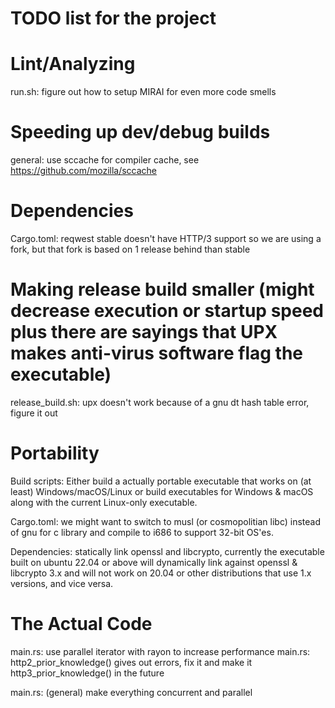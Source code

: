 # TODO list for the project

# Lint/Analyzing

run.sh: figure out how to setup MIRAI for even more code smells

# Speeding up dev/debug builds

general: use sccache for compiler cache, see https://github.com/mozilla/sccache

# Dependencies

Cargo.toml: reqwest stable doesn't have HTTP/3 support so we are using a fork, but that fork is based on 1 release behind than stable

# Making release build smaller (might decrease execution or startup speed plus there are sayings that UPX makes anti-virus software flag the executable)

release_build.sh: upx doesn't work because of a gnu dt hash table error, figure it out

# Portability

Build scripts: Either build a actually portable executable that works on (at least) Windows/macOS/Linux or build executables for Windows & macOS along with the current Linux-only executable.

Cargo.toml: we might want to switch to musl (or cosmopolitian libc) instead of gnu for c library and compile to i686 to support 32-bit OS'es.

Dependencies: statically link openssl and libcrypto, currently the executable built on ubuntu 22.04 or above will dynamically link against openssl & libcrypto 3.x and will not work on 20.04 or other distributions that use 1.x versions, and vice versa.

# The Actual Code

main.rs: use parallel iterator with rayon to increase performance
main.rs: http2\_prior\_knowledge() gives out errors, fix it and make it http3\_prior\_knowledge() in the future

main.rs: (general) make everything concurrent and parallel

